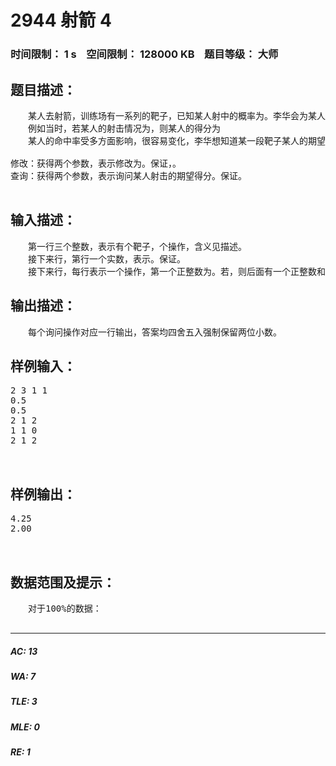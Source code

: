 # 2944 射箭 4   
### 时间限制： 1 s&nbsp;&nbsp;&nbsp;&nbsp;空间限制： 128000 KB&nbsp;&nbsp;&nbsp;&nbsp;题目等级： 大师  
## 题目描述：  

<pre>
　　某人去射箭，训练场有一系列的靶子，已知某人射中的概率为。李华会为某人选一段靶子进行射击，但是李华觉得还是不够过瘾，于是他为某人设计了一个记分规则：对于一段连续打中的靶子，设靶子数量为，某人的总分会增加，其中是常数。
　　例如当时，若某人的射击情况为，则某人的得分为
　　某人的命中率受多方面影响，很容易变化，李华想知道某一段靶子某人的期望得分。现在要求你支持两个操作：

修改：获得两个参数，表示修改为。保证，。
查询：获得两个参数，表示询问某人射击的期望得分。保证。

</pre>
  
  
## 输入描述：  

<pre>
　　第一行三个整数，表示有个靶子，个操作，含义见描述。
　　接下来行，第行一个实数，表示。保证。
　　接下来行，每行表示一个操作，第一个正整数为。若，则后面有一个正整数和一个实数，若，则后面有两个正整数。参数​含义见描述。
</pre>
  
  
## 输出描述：  

<pre>
　　每个询问操作对应一行输出，答案均四舍五入强制保留两位小数。
</pre>
  
  
## 样例输入：  

<pre>
2 3 1 1
0.5
0.5
2 1 2
1 1 0
2 1 2


</pre>
  
  
## 样例输出：  

<pre>
4.25
2.00


</pre>
  
  
## 数据范围及提示：  

<pre>
　　对于100%的数据：
 
</pre>
  
  
***  

##### AC: 13  
##### WA: 7  
##### TLE: 3  
##### MLE: 0  
##### RE: 1  
